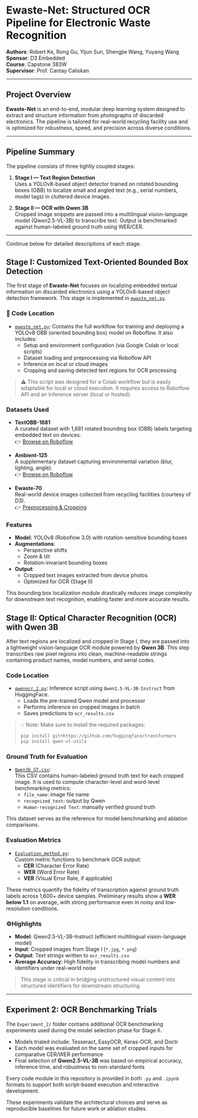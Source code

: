 # Ewaste-Net: Structured OCR Pipeline for Electronic Waste Recognition

**Authors**: Robert Ke, Rong Gu, Yijun Sun, Shengjie Wang, Yuyang Wang  
**Sponsor**: D3 Embedded  
**Course**: Capstone 383W  
**Supervisor**: Prof. Cantay Caliskan  

---

##  Project Overview

**Ewaste-Net** is an end-to-end, modular deep learning system designed to extract and structure information from photographs of discarded electronics. The pipeline is tailored for real-world recycling facility use and is optimized for robustness, speed, and precision across diverse conditions.

---

##  Pipeline Summary

The pipeline consists of three tightly coupled stages:

1. **Stage I — Text Region Detection**  
   Uses a YOLOv8-based object detector trained on rotated bounding boxes (OBB) to localize small and angled text (e.g., serial numbers, model tags) in cluttered device images.

2. **Stage II — OCR with Qwen 3B**  
   Cropped image snippets are passed into a multilingual vision-language model (Qwen2.5-VL-3B) to transcribe text. Output is benchmarked against human-labeled ground truth using WER/CER.

---

Continue below for detailed descriptions of each stage.



## Stage I: Customized Text-Oriented Bounded Box Detection

The first stage of **Ewaste-Net** focuses on localizing embedded textual information on discarded electronics using a YOLOv8-based object detection framework. This stage is implemented in [`ewaste_net.py`](./ewaste_net.py).

### 📂 Code Location

- [`ewaste_net.py`](./ewaste_net.py): Contains the full workflow for training and deploying a YOLOv8 OBB (oriented bounding box) model on Roboflow. It also includes:
  - Setup and environment configuration (via Google Colab or local scripts)
  - Dataset loading and preprocessing via Roboflow API
  - Inference on local or cloud images
  - Cropping and saving detected text regions for OCR processing

> ⚠ This script was designed for a Colab workflow but is easily adaptable for local or cloud execution. It requires access to Roboflow API and an Inference server (local or hosted).

### Datasets Used

- **TextOBB-1681**  
  A curated dataset with 1,681 rotated bounding box (OBB) labels targeting embedded text on devices.  
  👉 [Browse on Roboflow](https://app.roboflow.com/d3ewastedataset/d3-merged-dataset-obb-only/browse?queryText=&pageSize=50&startingIndex=0&browseQuery=true)

- **Ambient-125**  
  A supplementary dataset capturing environmental variation (blur, lighting, angle).  
  👉 [Browse on Roboflow](https://app.roboflow.com/dscc391-aqjzv/d3-ocr-ambient/3)

- **Ewaste-70**  
  Real-world device images collected from recycling facilities (courtesy of D3).  
  👉 [Preprocessing & Cropping](https://app.roboflow.com/d3ewastedataset/d3-ewaste-dataset/generate/preprocessing)

### Features

- **Model**: YOLOv8 (Roboflow 3.0) with rotation-sensitive bounding boxes
- **Augmentations**:
  - Perspective shifts
  - Zoom & tilt
  - Rotation-invariant bounding boxes
- **Output**:
  - Cropped text images extracted from device photos
  - Optimized for OCR (Stage II)

This bounding box localization module drastically reduces image complexity for downstream text recognition, enabling faster and more accurate results.

## Stage II: Optical Character Recognition (OCR) with Qwen 3B

After text regions are localized and cropped in Stage I, they are passed into a lightweight vision-language OCR module powered by **Qwen 3B**. This step transcribes raw pixel regions into clean, machine-readable strings containing product names, model numbers, and serial codes.

### Code Location

- [`qwenocr_2.py`](./qwenocr_2.py): Inference script using `Qwen2.5-VL-3B-Instruct` from HuggingFace.
  - Loads the pre-trained Qwen model and processor
  - Performs inference on cropped images in batch
  - Saves predictions to `ocr_results.csv`

> 💡 Note: Make sure to install the required packages:
> ```bash
> pip install git+https://github.com/huggingface/transformers
> pip install qwen-vl-utils
> ```

### Ground Truth for Evaluation

- [`Qwen3b_GT.csv`](./Qwen3b_GT.csv):  
  This CSV contains human-labeled ground truth text for each cropped image. It is used to compute character-level and word-level benchmarking metrics:
  - `file_name`: image file name
  - `recognized_text`: output by Qwen
  - `Human-recognized Text`: manually verified ground truth

This dataset serves as the reference for model benchmarking and ablation comparisons.

### Evaluation Metrics

- [`Evaluation_method.py`](./Evaluation_method.py):  
  Custom metric functions to benchmark OCR output:
  - **CER** (Character Error Rate)
  - **WER** (Word Error Rate)
  - **VER** (Visual Error Rate, if applicable)

These metrics quantify the fidelity of transcription against ground truth labels across 1,600+ device samples. Preliminary results show a **WER below 1.1** on average, with strong performance even in noisy and low-resolution conditions.

### ⚙Highlights

- **Model**: Qwen2.5-VL-3B-Instruct (efficient multilingual vision-language model)
- **Input**: Cropped images from Stage I (`*.jpg`, `*.png`)
- **Output**: Text strings written to `ocr_results.csv`
- **Average Accuracy**: High fidelity in transcribing model numbers and identifiers under real-world noise

> This stage is critical in bridging unstructured visual content into structured identifiers for downstream structuring.

---

## Experiment 2: OCR Benchmarking Trials

The `Experiment_2/` folder contains additional OCR benchmarking experiments used during the model selection phase for Stage II.

- Models trialed include: Tesseract, EasyOCR, Keras-OCR, and Doctr
- Each model was evaluated on the same set of cropped inputs for comparative CER/WER performance
- Final selection of **Qwen2.5-VL-3B** was based on empirical accuracy, inference time, and robustness to non-standard fonts

 Every code module in this repository is provided in both `.py` and `.ipynb` formats to support both script-based execution and interactive development.

These experiments validate the architectural choices and serve as reproducible baselines for future work or ablation studies.




